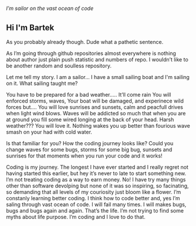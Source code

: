 ###### I’m sailor on the vast ocean of code

## Hi I'm Bartek


As you probably already though. Dude what a pathetic sentence.

As I’m going through github repositories almost everywhere is nothing about author just plain push statistic and numbers of repo. I wouldn’t like to be another random and soulless repository. 

Let me tell my story.
I am a sailor… I have a small sailing boat and I'm sailing on it. What sailing taught me?

You have to be prepared for a bad weather…..
It’ll come rain 
You will enforced storms, waves, 
Your boat will be damaged, and experinece wild forces
but….
You will love sunrises and sunsets, calm and peacfull drives when light wind blows. 
Waves will be addicted so much that when you are at ground you fill some wired longing at the back of your head. Harsh weather??? You will love it. Nothing wakes you up better than fourious wave smash on your had with cold water. 

Is that familiar for you? How the coding journey looks like? Could you change waves for some bugs, storms for some big bug, sunsets and sunrises for that moments when you run your code and it works!

Coding is my journey. The longest I have ever started and I really regret not having started this earlier, but hey it’s never to late to start something new. I’m not treating coding as a way to earn money. No! I have try many things other than software devolping but none of it was so inspiring, so facinating, so demanding that all levels of my couriosity just bloom like a flower. I’m constanly learning better coding. I think how to code better and, yes I’m saling through vast ocean of code. I will fail many times. I will makes bugs, bugs and bugs again and again. That’s the life. I’m not trying to find some myths about life purpose. I’m coding and I love to do that. 


<!--
**bartoszkobylinski/bartoszkobylinski** is a ✨ _special_ ✨ repository because its `README.md` (this file) appears on your GitHub profile.

Here are some ideas to get you started:

- 🔭 I’m currently working on ...
- 🌱 I’m currently learning ...
- 👯 I’m looking to collaborate on ...
- 🤔 I’m looking for help with ...
- 💬 Ask me about ...
- 📫 How to reach me: ...
- 😄 Pronouns: ...
- ⚡ Fun fact: ...
-->
